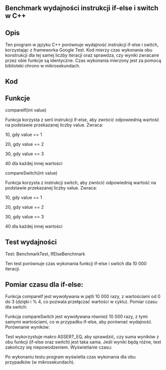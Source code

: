 ## Benchmark wydajności instrukcji if-else i switch w C++
## Opis
Ten program w języku C++ porównuje wydajność instrukcji if-else i switch, korzystając z frameworka Google Test. Kod mierzy czas wykonania obu konstrukcji dla tej samej liczby iteracji oraz sprawdza, czy wyniki zwracane przez obie funkcje są identyczne. Czas wykonania mierzony jest za pomocą biblioteki chrono w mikrosekundach.

## Kod


## Funkcje
compareIf(int value)

Funkcja korzysta z serii instrukcji if-else, aby zwrócić odpowiednią wartość na podstawie przekazanej liczby value.
Zwraca:

10, gdy value == 1

20, gdy value == 2

30, gdy value == 3

40 dla każdej innej wartości


compareSwitch(int value)

Funkcja korzysta z instrukcji switch, aby zwrócić odpowiednią wartość na podstawie przekazanej liczby value.
Zwraca:

10, gdy value == 1

20, gdy value == 2

30, gdy value == 3

40 dla każdej innej wartości


## Test wydajności

Test: BenchmarkTest, IfElseBenchmark

Ten test porównuje czas wykonania funkcji if-else i switch dla 10 000 iteracji.

## Pomiar czasu dla if-else:

Funkcja compareIf jest wywoływana w pętli 10 000 razy, z wartościami od 0 do 3 (dzięki i % 4, co pozwala przełączać wartości w cyklu).
Pomiar czasu dla switch:

Funkcja compareSwitch jest wywoływana również 10 000 razy, z tymi samymi wartościami, co w przypadku if-else, aby porównać wydajność.
Porównanie wyników:

Test wykorzystuje makro ASSERT_EQ, aby sprawdzić, czy suma wyników z obu funkcji (if-else oraz switch) jest taka sama. Jeśli wyniki będą różne, test zakończy się niepowodzeniem.
Wyświetlanie czasu:

Po wykonaniu testu program wyświetla czas wykonania dla obu przypadków (w mikrosekundach).

